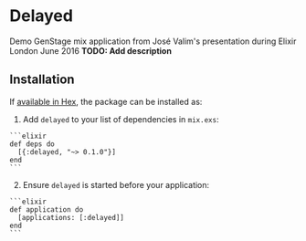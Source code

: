 # Delayed
Demo GenStage mix application from José Valim's presentation during Elixir London June 2016
**TODO: Add description**

## Installation

If [available in Hex](https://hex.pm/docs/publish), the package can be installed as:

  1. Add `delayed` to your list of dependencies in `mix.exs`:

    ```elixir
    def deps do
      [{:delayed, "~> 0.1.0"}]
    end
    ```

  2. Ensure `delayed` is started before your application:

    ```elixir
    def application do
      [applications: [:delayed]]
    end
    ```

